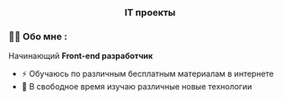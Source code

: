 <div id="header" align="center">
  <h3>IT проекты</h3>
</div>

### :man_technologist: Обо мне :
Начинающий **Front-end разработчик**
- :zap: Обучаюсь по различным бесплатным материалам в интернете
- :seedling: В свободное время изучаю различные новые технологии




